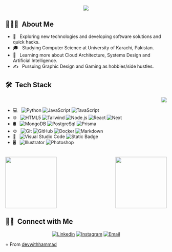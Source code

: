 <h1 align="center">
    <img src="https://readme-typing-svg.herokuapp.com/?font=Righteous&size=35&center=true&vCenter=true&width=500&height=70&duration=4000&lines=Hi+There!+👋;+I'm+Hammad+Fareed!;" /> 
</h1>

<h2> 👨🏻‍💻 &nbsp;About Me </h2>

  - 🤔 &nbsp; Exploring new technologies and developing software solutions and quick hacks.
  - 🎓 &nbsp; Studying Computer Science at University of Karachi, Pakistan.
  - 🌱 &nbsp; Learning more about Cloud Architecture, Systems Design and Artificial Intelligence.
  - ✍️ &nbsp; Pursuing Graphic Design and Gaming as hobbies/side hustles.

<h2> 🛠 &nbsp;Tech Stack</h2>

<p><img align="right" src="https://user-images.githubusercontent.com/48678280/88862734-4903af80-d201-11ea-968b-9c939d88a37c.gif"/></p>

<br/>
  
- 💻 &nbsp;
  ![Python](https://img.shields.io/badge/Python-%233E3E3E?style=for-the-badge&logo=python)
  ![JavaScript](https://img.shields.io/badge/-JavaScript-333333?style=for-the-badge&logo=javascript)
  ![TavaScript](https://img.shields.io/badge/TypeScript-%233E3E3E?style=for-the-badge&logo=typescript)
- 🌐 &nbsp;
  ![HTML5](https://img.shields.io/badge/-HTML5-333333?style=for-the-badge&logo=HTML5)
  ![Tailwind](https://img.shields.io/badge/-Tailwind-Sql?style=for-the-badge&logo=tailwindcss&?logoColor=%2306B6D4&color=333333)
  ![Node.js](https://img.shields.io/badge/-Node.js-333333?style=for-the-badge&logo=node.js)
  ![React](https://img.shields.io/badge/-React-333333?style=for-the-badge&logo=react)
  ![Next](https://img.shields.io/badge/-Next-js?style=for-the-badge&logo=nextdotjs&logoColor=%2ffffff&color=333333)
- 🛢 &nbsp;
  ![MongoDB](https://img.shields.io/badge/-MongoDB-333333?style=for-the-badge&logo=mongodb)
  ![PostgreSql](https://img.shields.io/badge/-Postgre-Sql%20?style=for-the-badge&logo=postgresql&logoColor=%23ffffff&color=333333)
  ![Prisma](https://img.shields.io/badge/-Prisma-Sql?style=for-the-badge&logo=prisma&logoColor=%23ffffff&color=333333)
- ⚙️ &nbsp;
  ![Git](https://img.shields.io/badge/-Git-333333?style=for-the-badge&logo=git)
  ![GitHub](https://img.shields.io/badge/-GitHub-333333?style=for-the-badge&logo=github)
  ![Docker](https://img.shields.io/badge/-Docker-Sql?style=for-the-badge&logo=docker&logoColor=%23ffffff&color=333333)
  ![Markdown](https://img.shields.io/badge/-Markdown-333333?style=for-the-badge&logo=markdown)
- 🔧 &nbsp;
  ![Visual Studio Code](https://img.shields.io/badge/-Visual%20Studio%20Code-333333?style=for-the-badge&logo=visual-studio-code&logoColor=007ACC)
  ![Static Badge](https://img.shields.io/badge/PyCharm-%233E3E3E?style=for-the-badge&logo=pycharm)
- 🖥 &nbsp;
  ![Illustrator](https://img.shields.io/badge/-Illustrator-333333?style=for-the-badge&logo=adobe-illustrator)
  ![Photoshop](https://img.shields.io/badge/-Photoshop-333333?style=for-the-badge&logo=adobe-photoshop)
<br />

<a href="https://github.com/devwithhammad">
  <img align="right" height="160rem" src="https://github-readme-stats.vercel.app/api/top-langs/?username=devwithhammad&theme=buefy&layout=compact" />
  <img height="160rem" src="https://github-readme-stats.vercel.app/api?username=devwithhammad&theme=buefy&show_icons=true" />
</a>

<br/>

<h2> 🤝🏻 &nbsp;Connect with Me </h2>

<p align="center">
<a href="https://www.linkedin.com/in/devwithhammad/"><img alt="Linkedin" src="https://img.shields.io/badge/Linkedin-HammadFareed-blue?style=for-the-badge&logo=linkedin"></a>
<a href="https://www.instagram.com/devwithhammad/"><img alt="Instagram" src="https://img.shields.io/badge/Instagram-HammadFareed-blue?style=for-the-badge&logo=instagram"></a>
<a href="mailto:hammadfareed90@gmail.com"><img alt="Email" src="https://img.shields.io/badge/Email-hammadfareed90@gmail.com-blue?style=for-the-badge&logo=gmail"></a>
</p>

⭐️ From [devwithhammad](https://github.com/devwithhammad)
